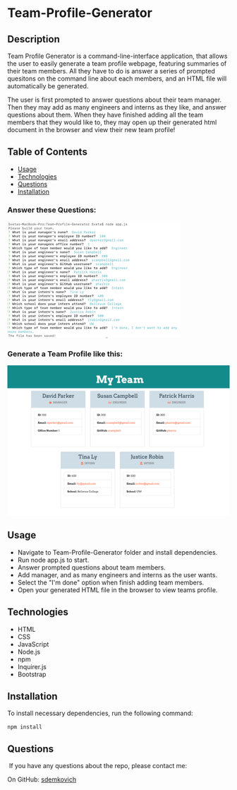 # Team-Profile-Generator

## Description

Team Profile Generator is a command-line-interface application, that allows the user to easily 
generate a team profile webpage, featuring summaries of their team members. 
All they have to do is answer a series of prompted quesitons on the command line about each members, 
and an HTML file will automatically be generated. 

The user is first prompted to answer questions about their team manager. Then they may add as many engineers and interns as they like, and answer questions about them. When they have finished adding all the team members that they would like to, they may open up their generated html document in the browser and view their new team profile!

## Table of Contents
* [Usage](#usage)
* [Technologies](#technologies)
* [Questions](#questions)
* [Installation](#Installation)

### Answer these Questions:
![Questions Image](./assets/images/questions.png)

### Generate a Team Profile like this:
![Example Profile Image](./assets/images/profile.png)

## Usage
* Navigate to Team-Profile-Generator folder and install dependencies.
* Run node app.js to start.
* Answer prompted questions about team members.
* Add manager, and as many engineers and interns as the user wants.
* Select the "I'm done" option when finish adding team members.
* Open your generated HTML file in the browser to view teams profile.

## Technologies
* HTML
* CSS
* JavaScript
* Node.js
* npm
* Inquirer.js
* Bootstrap

## Installation
To install necessary dependencies, run the following command: 
``` 
npm install 
``` 

## Questions
​
If you have any questions about the repo, please contact me:

On GitHub: [sdemkovich](https://github.com/sdemkovich) 
